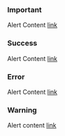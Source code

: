 <div class="au-body au-body--dark">
  <div class="au-page-alerts au-page-alerts--info au-page-alerts--dark">
    <h3>Important</h3>
    <p>Alert Content <a href="#">link</a></p>
  </div>

  <div class="au-page-alerts au-page-alerts--success au-page-alerts--dark">
    <h3>Success</h3>
    <p>Alert Content <a href="#">link</a></p>
  </div>

  <div class="au-page-alerts au-page-alerts--error au-page-alerts--dark">
    <h3>Error</h3>
    <p>Alert Content <a href="#">link</a></p>
  </div>

  <div class="au-page-alerts au-page-alerts--warning au-page-alerts--dark">
    <h3>Warning</h3>
    <p>Alert content <a href="#">link</a></p>
  </div>
</div>
